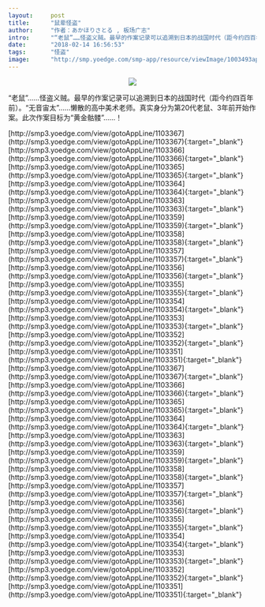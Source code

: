 ```yaml
---
layout:     post
title:      "鼠辈怪盗"
author:     "作者：あかほりさとる , 板场广志"
intro:      "“老鼠”……怪盗义贼。最早的作案记录可以追溯到日本的战国时代（距今约四百年前）。“无音宙太”……懒散的高中美术老师。真实身分为第20代老鼠、3年前开始作案。此次作案目标为“黄金骷髅”……！"
date:       "2018-02-14 16:56:53"
tags:       "怪盗"
image:      "http://smp.yoedge.com/smp-app/resource/viewImage/1003493appline.png"
---
```

<div style="text-align: center">
<p><img src="http://smp.yoedge.com/smp-app/resource/viewImage/1003493appline.png"/></p>
</div>
<p class="post-meta">
<span>“老鼠”……怪盗义贼。最早的作案记录可以追溯到日本的战国时代（距今约四百年前）。“无音宙太”……懒散的高中美术老师。真实身分为第20代老鼠、3年前开始作案。此次作案目标为“黄金骷髅”……！</span>
</p>
[http://smp3.yoedge.com/view/gotoAppLine/1103367](http://smp3.yoedge.com/view/gotoAppLine/1103367){:target="_blank"}
[http://smp3.yoedge.com/view/gotoAppLine/1103366](http://smp3.yoedge.com/view/gotoAppLine/1103366){:target="_blank"}
[http://smp3.yoedge.com/view/gotoAppLine/1103365](http://smp3.yoedge.com/view/gotoAppLine/1103365){:target="_blank"}
[http://smp3.yoedge.com/view/gotoAppLine/1103364](http://smp3.yoedge.com/view/gotoAppLine/1103364){:target="_blank"}
[http://smp3.yoedge.com/view/gotoAppLine/1103363](http://smp3.yoedge.com/view/gotoAppLine/1103363){:target="_blank"}
[http://smp3.yoedge.com/view/gotoAppLine/1103359](http://smp3.yoedge.com/view/gotoAppLine/1103359){:target="_blank"}
[http://smp3.yoedge.com/view/gotoAppLine/1103358](http://smp3.yoedge.com/view/gotoAppLine/1103358){:target="_blank"}
[http://smp3.yoedge.com/view/gotoAppLine/1103357](http://smp3.yoedge.com/view/gotoAppLine/1103357){:target="_blank"}
[http://smp3.yoedge.com/view/gotoAppLine/1103356](http://smp3.yoedge.com/view/gotoAppLine/1103356){:target="_blank"}
[http://smp3.yoedge.com/view/gotoAppLine/1103355](http://smp3.yoedge.com/view/gotoAppLine/1103355){:target="_blank"}
[http://smp3.yoedge.com/view/gotoAppLine/1103354](http://smp3.yoedge.com/view/gotoAppLine/1103354){:target="_blank"}
[http://smp3.yoedge.com/view/gotoAppLine/1103353](http://smp3.yoedge.com/view/gotoAppLine/1103353){:target="_blank"}
[http://smp3.yoedge.com/view/gotoAppLine/1103352](http://smp3.yoedge.com/view/gotoAppLine/1103352){:target="_blank"}
[http://smp3.yoedge.com/view/gotoAppLine/1103351](http://smp3.yoedge.com/view/gotoAppLine/1103351){:target="_blank"}
[http://smp3.yoedge.com/view/gotoAppLine/1103367](http://smp3.yoedge.com/view/gotoAppLine/1103367){:target="_blank"}
[http://smp3.yoedge.com/view/gotoAppLine/1103366](http://smp3.yoedge.com/view/gotoAppLine/1103366){:target="_blank"}
[http://smp3.yoedge.com/view/gotoAppLine/1103365](http://smp3.yoedge.com/view/gotoAppLine/1103365){:target="_blank"}
[http://smp3.yoedge.com/view/gotoAppLine/1103364](http://smp3.yoedge.com/view/gotoAppLine/1103364){:target="_blank"}
[http://smp3.yoedge.com/view/gotoAppLine/1103363](http://smp3.yoedge.com/view/gotoAppLine/1103363){:target="_blank"}
[http://smp3.yoedge.com/view/gotoAppLine/1103359](http://smp3.yoedge.com/view/gotoAppLine/1103359){:target="_blank"}
[http://smp3.yoedge.com/view/gotoAppLine/1103358](http://smp3.yoedge.com/view/gotoAppLine/1103358){:target="_blank"}
[http://smp3.yoedge.com/view/gotoAppLine/1103357](http://smp3.yoedge.com/view/gotoAppLine/1103357){:target="_blank"}
[http://smp3.yoedge.com/view/gotoAppLine/1103356](http://smp3.yoedge.com/view/gotoAppLine/1103356){:target="_blank"}
[http://smp3.yoedge.com/view/gotoAppLine/1103355](http://smp3.yoedge.com/view/gotoAppLine/1103355){:target="_blank"}
[http://smp3.yoedge.com/view/gotoAppLine/1103354](http://smp3.yoedge.com/view/gotoAppLine/1103354){:target="_blank"}
[http://smp3.yoedge.com/view/gotoAppLine/1103353](http://smp3.yoedge.com/view/gotoAppLine/1103353){:target="_blank"}
[http://smp3.yoedge.com/view/gotoAppLine/1103352](http://smp3.yoedge.com/view/gotoAppLine/1103352){:target="_blank"}
[http://smp3.yoedge.com/view/gotoAppLine/1103351](http://smp3.yoedge.com/view/gotoAppLine/1103351){:target="_blank"}


